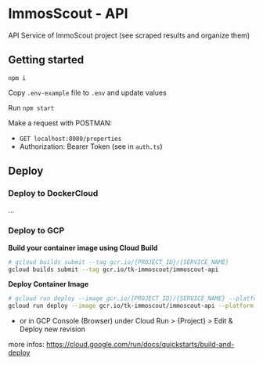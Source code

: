 # ImmosScout - API

API Service of ImmoScout project (see scraped results and organize them)

## Getting started

```
npm i
```

Copy `.env-example` file to `.env` and update values

Run `npm start`

Make a request with POSTMAN:

-   `GET localhost:8080/properties`
-   Authorization: Bearer Token (see in `auth.ts`)

## Deploy

### Deploy to DockerCloud

...

### Deploy to GCP

**Build your container image using Cloud Build**

```sh
# gcloud builds submit --tag gcr.io/{PROJECT_ID}/{SERVICE_NAME}
gcloud builds submit --tag gcr.io/tk-immoscout/immoscout-api
```

**Deploy Container Image**

```sh
# gcloud run deploy --image gcr.io/{PROJECT_ID}/{SERVICE_NAME} --platform managed
gcloud run deploy --image gcr.io/tk-immoscout/immoscout-api --platform managed
```

-   or in GCP Console (Browser) under Cloud Run > {Project} > Edit & Deploy new revision

more infos: https://cloud.google.com/run/docs/quickstarts/build-and-deploy
